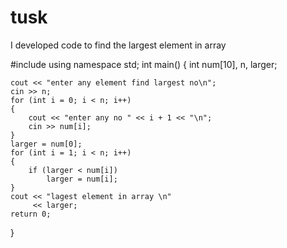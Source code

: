 # tusk
I developed  code to find the largest element in array

#include <iostream>
using namespace std;
int main()
{
    int num[10], n, larger;

    cout << "enter any element find largest no\n";
    cin >> n;
    for (int i = 0; i < n; i++)
    {
        cout << "enter any no " << i + 1 << "\n";
        cin >> num[i];
    }
    larger = num[0];
    for (int i = 1; i < n; i++)
    {
        if (larger < num[i])
            larger = num[i];
    }
    cout << "lagest element in array \n"
         << larger;
    return 0;
}
